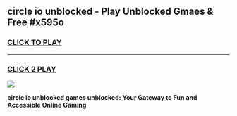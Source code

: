 
## circle io unblocked - Play Unblocked Gmaes & Free #x595o
<h3>
<a href="https://news.freeplayer.one?title=circle_io_unblocked&ref=26F">CLICK TO PLAY</a></h3>
<hr>

<h3>
<a href="https://news.freeplayer.one?title=circle_io_unblocked&ref=26F">CLICK 2 PLAY</a>
  
</h3>

<a href="https://news.freeplayer.one?title=circle_io_unblocked&ref=26F/"><img src="https://clearcache.store/games.png"></a>


**circle io unblocked games unblocked: Your Gateway to Fun and Accessible Online Gaming**
